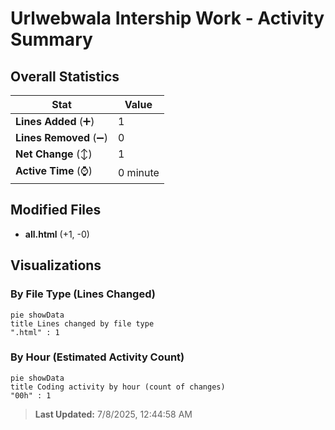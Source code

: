 # Urlwebwala Intership Work - Activity Summary 

## Overall Statistics

| Stat                   | Value                                                             |
| ---------------------- | ----------------------------------------------------------------- |
| **Lines Added** (➕)   | 1                                          |
| **Lines Removed** (➖) | 0                                        |
| **Net Change** (↕)    | 1                |
| **Active Time** (⌚)   | 0 minute |


## Modified Files
- **all.html** (+1, -0)

## Visualizations

### By File Type (Lines Changed)

```mermaid
pie showData
title Lines changed by file type
".html" : 1
```

### By Hour (Estimated Activity Count)

```mermaid
pie showData
title Coding activity by hour (count of changes)
"00h" : 1
```


> **Last Updated:** 7/8/2025, 12:44:58 AM